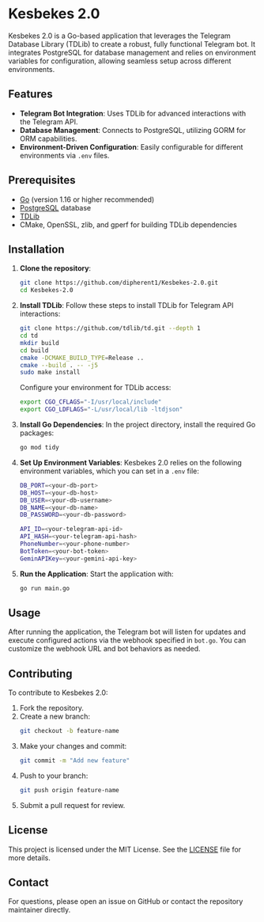 
# Kesbekes 2.0

Kesbekes 2.0 is a Go-based application that leverages the Telegram Database Library (TDLib) to create a robust, fully functional Telegram bot. It integrates PostgreSQL for database management and relies on environment variables for configuration, allowing seamless setup across different environments.

## Features

- **Telegram Bot Integration**: Uses TDLib for advanced interactions with the Telegram API.
- **Database Management**: Connects to PostgreSQL, utilizing GORM for ORM capabilities.
- **Environment-Driven Configuration**: Easily configurable for different environments via `.env` files.
  
## Prerequisites

- [Go](https://golang.org/) (version 1.16 or higher recommended)
- [PostgreSQL](https://www.postgresql.org/) database
- [TDLib](https://core.telegram.org/tdlib)
- CMake, OpenSSL, zlib, and gperf for building TDLib dependencies

## Installation

1. **Clone the repository**:
   ```bash
   git clone https://github.com/dipherent1/Kesbekes-2.0.git
   cd Kesbekes-2.0
   ```

2. **Install TDLib**:
   Follow these steps to install TDLib for Telegram API interactions:
   ```bash
   git clone https://github.com/tdlib/td.git --depth 1
   cd td
   mkdir build
   cd build
   cmake -DCMAKE_BUILD_TYPE=Release ..
   cmake --build . -- -j5
   sudo make install
   ```
   Configure your environment for TDLib access:
   ```bash
   export CGO_CFLAGS="-I/usr/local/include"
   export CGO_LDFLAGS="-L/usr/local/lib -ltdjson"
   ```

3. **Install Go Dependencies**:
   In the project directory, install the required Go packages:
   ```bash
   go mod tidy
   ```

4. **Set Up Environment Variables**:
   Kesbekes 2.0 relies on the following environment variables, which you can set in a `.env` file:
   ```bash
   DB_PORT=<your-db-port>
   DB_HOST=<your-db-host>
   DB_USER=<your-db-username>
   DB_NAME=<your-db-name>
   DB_PASSWORD=<your-db-password>
   
   API_ID=<your-telegram-api-id>
   API_HASH=<your-telegram-api-hash>
   PhoneNumber=<your-phone-number>
   BotToken=<your-bot-token>
   GeminAPIKey=<your-gemini-api-key>
   ```

5. **Run the Application**:
   Start the application with:
   ```bash
   go run main.go
   ```

## Usage

After running the application, the Telegram bot will listen for updates and execute configured actions via the webhook specified in `bot.go`. You can customize the webhook URL and bot behaviors as needed.

## Contributing

To contribute to Kesbekes 2.0:
1. Fork the repository.
2. Create a new branch:
   ```bash
   git checkout -b feature-name
   ```
3. Make your changes and commit:
   ```bash
   git commit -m "Add new feature"
   ```
4. Push to your branch:
   ```bash
   git push origin feature-name
   ```
5. Submit a pull request for review.

## License

This project is licensed under the MIT License. See the [LICENSE](LICENSE) file for more details.

## Contact

For questions, please open an issue on GitHub or contact the repository maintainer directly.